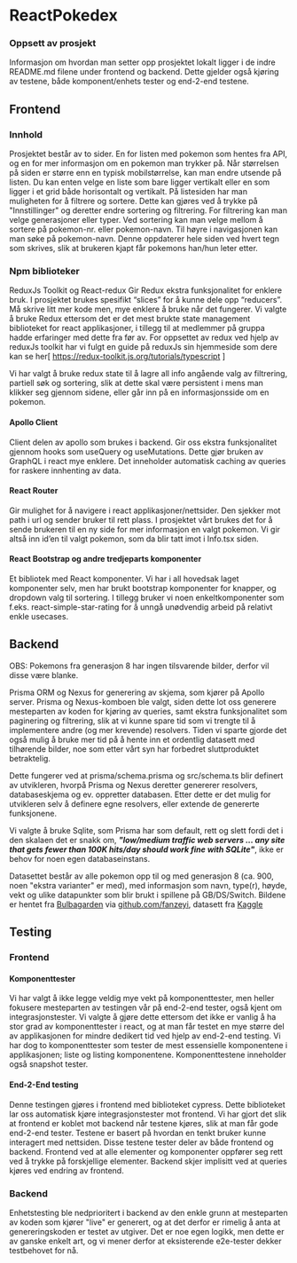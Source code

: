 # ReactPokedex


### Oppsett av prosjekt
Informasjon om hvordan man setter opp prosjektet lokalt ligger i de indre README.md filene under frontend og backend. Dette gjelder også kjøring av testene, både komponent/enhets tester og end-2-end testene.


## Frontend

### Innhold
Prosjektet består av to sider. En for listen med pokemon som hentes fra API, og en for mer informasjon om en pokemon man trykker på. Når størrelsen på siden er større enn en typisk mobilstørrelse, kan man endre utsende på listen. Du kan enten velge en liste som bare ligger vertikalt eller en som ligger i et grid både horisontalt og vertikalt. På listesiden har man muligheten for å filtrere og sortere. Dette kan gjøres ved å trykke på "Innstillinger" og deretter endre sortering og filtrering. For filtrering kan man velge generasjoner eller typer. Ved sortering kan man velge mellom å sortere på pokemon-nr. eller pokemon-navn. Til høyre i navigasjonen kan man søke på pokemon-navn. Denne oppdaterer hele siden ved hvert tegn som skrives, slik at brukeren kjapt får pokemons han/hun leter etter.


### Npm biblioteker
ReduxJs Toolkit og React-redux
Gir Redux ekstra funksjonalitet for enklere bruk. I prosjektet brukes spesifikt “slices” for å kunne dele opp “reducers”. Må skrive litt mer kode men, mye enklere å bruke når det fungerer.
Vi valgte å bruke Redux ettersom det er det mest brukte state management biblioteket for react applikasjoner, i tillegg til at medlemmer på gruppa hadde erfaringer med dette fra før av.
For oppsettet av redux ved hjelp av reduxJs toolkit har vi fulgt en guide på reduxJs sin hjemmeside som dere kan se her[ https://redux-toolkit.js.org/tutorials/typescript ]

Vi har valgt å bruke redux state til å lagre all info angående valg av filtrering, partiell søk og sortering, slik at dette skal være persistent i mens man klikker seg gjennom sidene, eller går inn på en informasjonsside om en pokemon.


#### Apollo Client
Client delen av apollo som brukes i backend. Gir oss ekstra funksjonalitet gjennom hooks som useQuery og useMutations. Dette gjør bruken av GraphQL i react mye enklere. Det inneholder automatisk caching av queries for raskere innhenting av data.

#### React Router
Gir mulighet for å navigere i react applikasjoner/nettsider. Den sjekker mot path i url og sender bruker til rett plass. I prosjektet vårt brukes det for å sende brukeren til en ny side for mer informasjon en valgt pokemon. Vi gir altså inn id’en til valgt pokemon, som da blir tatt imot i Info.tsx siden.

#### React Bootstrap og andre tredjeparts komponenter
Et bibliotek med React komponenter. Vi har i all hovedsak laget komponenter selv, men har brukt bootstrap komponenter for knapper, og dropdown valg til sortering. I tillegg bruker vi noen enkeltkomponenter som f.eks. react-simple-star-rating for å unngå unødvendig arbeid på relativt enkle usecases.

## Backend

OBS: Pokemons fra generasjon 8 har ingen tilsvarende bilder, derfor vil disse være blanke.

Prisma ORM og Nexus for generering av skjema, som kjører på Apollo server.
Prisma og Nexus-komboen ble valgt, siden dette lot oss generere mesteparten av koden for
kjøring av queries, samt ekstra funksjonalitet som paginering og filtrering, slik at vi
kunne spare tid som vi trengte til å implementere andre (og mer krevende) resolvers. Tiden
vi sparte gjorde det også mulig å bruke mer tid på å hente inn et ordentlig datasett med
tilhørende bilder, noe som etter vårt syn har forbedret sluttproduktet betraktelig.

Dette fungerer ved at prisma/schema.prisma og src/schema.ts blir definert av utvikleren, hvorpå
Prisma og Nexus deretter genererer resolvers, databaseskjema og ev. oppretter databasen. Etter dette
er det mulig for utvikleren selv å definere egne resolvers, eller extende de genererte funksjonene.

Vi valgte å bruke Sqlite, som Prisma har som default, rett og slett fordi det i den skalaen
det er snakk om, ***"low/medium traffic web servers ... any site that gets fewer than 100K hits/day should work fine with SQLite"***,
ikke er behov for noen egen databaseinstans.

Datasettet består av alle pokemon opp til og med generasjon 8 (ca. 900, noen "ekstra varianter" er med),
med informasjon som navn, type(r), høyde, vekt og ulike datapunkter som blir brukt i spillene på GB/DS/Switch.
Bildene er hentet fra [Bulbagarden](https://bulbapedia.bulbagarden.net/wiki/Main_Page)
via [github.com/fanzeyi](https://github.com/fanzeyi/pokemon.json), datasett fra [Kaggle](https://www.kaggle.com/mariotormo/complete-pokemon-dataset-updated-090420)


## Testing
### Frontend
#### Komponenttester
Vi har valgt å ikke legge veldig mye vekt på komponenttester, men heller fokusere mesteparten av testingen vår på end-2-end tester, også kjent om integrasjonstester. Vi valgte å gjøre dette ettersom det ikke er vanlig å ha stor grad av komponenttester i react, og at man får testet en mye større del av applikasjonen for mindre dedikert tid ved hjelp av end-2-end testing. Vi har dog to komponenttester som tester de mest essensielle komponentene i applikasjonen; liste og listing komponentene. Komponenttestene inneholder også snapshot tester.

#### End-2-End testing
Denne testingen gjøres i frontend med biblioteket cypress. Dette biblioteket lar oss automatisk kjøre integrasjonstester mot frontend. Vi har gjort det slik at frontend er koblet mot backend når testene kjøres, slik at man får gode end-2-end tester. Testene er basert på hvordan en tenkt bruker kunne interagert med nettsiden. Disse testene tester deler av både frontend og backend. Frontend ved at alle elementer og komponenter oppfører seg rett ved å trykke på forskjellige elementer. Backend skjer implisitt ved at queries kjøres ved endring av frontend.
### Backend
Enhetstesting ble nedprioritert i backend av den enkle grunn at mesteparten av koden som kjører "live" er generert,
og at det derfor er rimelig å anta at genereringskoden er testet av utgiver. Det er noe egen logikk, men dette er
av ganske enkelt art, og vi mener derfor at eksisterende e2e-tester dekker testbehovet for nå.

